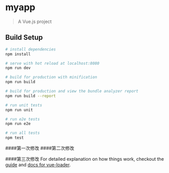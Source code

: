 # myapp

> A Vue.js project

## Build Setup

``` bash
# install dependencies
npm install

# serve with hot reload at localhost:8080
npm run dev

# build for production with minification
npm run build

# build for production and view the bundle analyzer report
npm run build --report

# run unit tests
npm run unit

# run e2e tests
npm run e2e

# run all tests
npm test
```
####第一次修改
####第二次修改

####第三次修改
For detailed explanation on how things work, checkout the [guide](http://vuejs-templates.github.io/webpack/) and [docs for vue-loader](http://vuejs.github.io/vue-loader).
